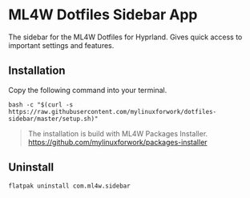 # ML4W Dotfiles Sidebar App

The sidebar for the ML4W Dotfiles for Hyprland. Gives quick access to important settings and features.

## Installation

Copy the following command into your terminal.

```
bash -c "$(curl -s https://raw.githubusercontent.com/mylinuxforwork/dotfiles-sidebar/master/setup.sh)"
```
> The installation is build with ML4W Packages Installer. https://github.com/mylinuxforwork/packages-installer

## Uninstall

```
flatpak uninstall com.ml4w.sidebar
```